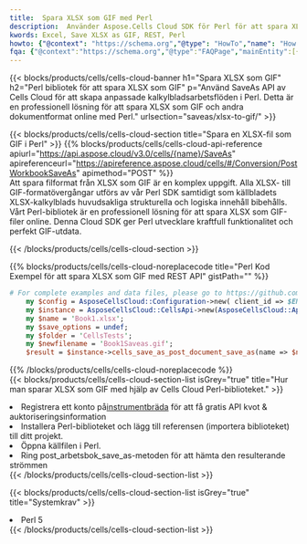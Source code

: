```yaml
---
title:  Spara XLSX som GIF med Perl
description:  Använder Aspose.Cells Cloud SDK för Perl för att spara XLSX-formatfil som GIF-formatfil.
kwords: Excel, Save XLSX as GIF, REST, Perl
howto: {"@context": "https://schema.org","@type": "HowTo","name": "How to save XLSX as GIF using the Cells Cloud Perl library.","description": "How to save XLSX as GIF using the Cells Cloud Perl library.","image": {"@type": "ImageObject"},"url": "/perl/saveas/xlsx-to-gif/","step": [{ "@type": "HowToStep","name": "How to save XLSX as GIF using the Cells Cloud Perl library. step 1", "image": {"@type": "ImageObject",},"url": "/perl/saveas/xlsx-to-gif/","text": "Register an account at <a href='https://dashboard.aspose.cloud/'>Dashboard</a> to get free API quota & authorization details",},{ "@type": "HowToStep","name": "How to save XLSX as GIF using the Cells Cloud Perl library. step 1", "image": {"@type": "ImageObject",},"url": "/perl/saveas/xlsx-to-gif/","text": "Install Perl library and add the reference (import the library) to your project.",},{ "@type": "HowToStep","name": "How to save XLSX as GIF using the Cells Cloud Perl library. step 1", "image": {"@type": "ImageObject",},"url": "/perl/saveas/xlsx-to-gif/","text": "Open the source file in Perl.",},{ "@type": "HowToStep","name": "How to save XLSX as GIF using the Cells Cloud Perl library. step 1", "image": {"@type": "ImageObject",},"url": "/perl/saveas/xlsx-to-gif/","text": "Call post_workbook_save_as method to get the resultant stream",}, ],"supply": {"@type": "HowToSupply","name": "document"},"tool": [{"@type": "HowToTool","name": "VIM, Visual Studio Code, Eclipse"},{"@type": "HowToTool","name": "Aspose Cells"}],"totalTime": "PT6M"}
fqa: {"@context":"https://schema.org","@type":"FAQPage","mainEntity":[{"@type":"Question","name":"Why save file as other formats file in C# using REST API?","acceptedAnswer":{"@type":"Answer","text":"Documents are encoded in many ways, and some files may be incompatible with the software you use. To open and read such files, just save them as appropriate file formats.<br/><ol><li>Install .NET SDK and add the reference (import the library) to your project.</li><li>Open the source file in C# using REST API.</li><li>Call the PostWorkbookSaveAsRequest() method, passing an output filename with required extension.</li><li>Get the result of save as a separate file.</li></ol>"}},{"@type":"Question","name":"What file formats can I save as with your C# library?","acceptedAnswer":{"@type":"Answer","text":"We support a variety of file formats for conversion using .NET library, including XLSX, Excel, xls , PDF, CSV, HTML, Markdown, XML, PNG, JPG, TIFF, Json, TXT and many more."}},{"@type":"Question","name":"What is the maximum allowed file size for conversion using this .NET library?","acceptedAnswer":{"@type":"Answer","text":"There are no file size limits for format conversions using .NET library."}}]}
---
```

{{< blocks/products/cells/cells-cloud-banner h1="Spara XLSX som GIF" h2="Perl bibliotek för att spara XLSX som GIF" p="Använd SaveAs API av Cells Cloud för att skapa anpassade kalkylbladsarbetsflöden i Perl. Detta är en professionell lösning för att spara XLSX som GIF och andra dokumentformat online med Perl." urlsection="saveas/xlsx-to-gif/" >}}

{{< blocks/products/cells/cells-cloud-section title="Spara en XLSX-fil som GIF i Perl" >}}
{{% blocks/products/cells/cells-cloud-api-reference apiurl="https://api.aspose.cloud/v3.0/cells/{name}/SaveAs" apireferenceurl="https://apireference.aspose.cloud/cells/#/Conversion/PostWorkbookSaveAs" apimethod="POST" %}}
<br/>
Att spara filformat från XLSX som GIF är en komplex uppgift. Alla XLSX- till GIF-formatövergångar utförs av vår Perl SDK samtidigt som källbladets XLSX-kalkylblads huvudsakliga strukturella och logiska innehåll bibehålls. Vårt Perl-bibliotek är en professionell lösning för att spara XLSX som GIF-filer online. Denna Cloud SDK ger Perl utvecklare kraftfull funktionalitet och perfekt GIF-utdata.

{{< /blocks/products/cells/cells-cloud-section >}}

{{% blocks/products/cells/cells-cloud-noreplacecode title="Perl Kod Exempel för att spara XLSX som GIF med REST API" gistPath="" %}}
  
```perl
# For complete examples and data files, please go to https://github.com/aspose-cells-cloud/aspose-cells-cloud-perl/
    my $config = AsposeCellsCloud::Configuration->new( client_id => $ENV{'ProductClientId'}, client_secret => $ENV{'ProductClientSecret'});
    my $instance = AsposeCellsCloud::CellsApi->new(AsposeCellsCloud::ApiClient->new( $config));
    my $name = 'Book1.xlsx';
    my $save_options = undef;
    my $folder = 'CellsTests';
    my $newfilename = 'Book1Saveas.gif';
    $result = $instance->cells_save_as_post_document_save_as(name => $name,save_options => $save_options, newfilename => $newfilename, folder => $folder);
```
  
{{% /blocks/products/cells/cells-cloud-noreplacecode %}}
<br/>
{{< blocks/products/cells/cells-cloud-section-list isGrey="true" title="Hur man sparar XLSX som GIF med hjälp av Cells Cloud Perl-biblioteket." >}}
<li> Registrera ett konto på<a href="https://dashboard.aspose.cloud/">instrumentbräda</a> för att få gratis API kvot & auktoriseringsinformation</li>
<li>Installera Perl-biblioteket och lägg till referensen (importera biblioteket) till ditt projekt.</li>
<li>Öppna källfilen i Perl.</li>
<li>Ring post_arbetsbok_save_as-metoden för att hämta den resulterande strömmen</li>
{{< /blocks/products/cells/cells-cloud-section-list >}}

{{< blocks/products/cells/cells-cloud-section-list isGrey="true" title="Systemkrav" >}}
<li>Perl 5</li>
{{< /blocks/products/cells/cells-cloud-section-list >}}
